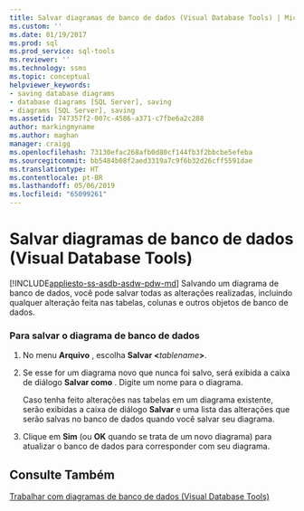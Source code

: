 ```yaml
---
title: Salvar diagramas de banco de dados (Visual Database Tools) | Microsoft Docs
ms.custom: ''
ms.date: 01/19/2017
ms.prod: sql
ms.prod_service: sql-tools
ms.reviewer: ''
ms.technology: ssms
ms.topic: conceptual
helpviewer_keywords:
- saving database diagrams
- database diagrams [SQL Server], saving
- diagrams [SQL Server], saving
ms.assetid: 747357f2-007c-4586-a371-c7fbe6a2c288
author: markingmyname
ms.author: maghan
manager: craigg
ms.openlocfilehash: 73130efac268afb0d80cf144fb3f2bbcbe5efeba
ms.sourcegitcommit: bb5484b08f2aed3319a7c9f6b32d26cff5591dae
ms.translationtype: HT
ms.contentlocale: pt-BR
ms.lasthandoff: 05/06/2019
ms.locfileid: "65099261"
---
```

# <a name="save-database-diagrams-visual-database-tools"></a>Salvar diagramas de banco de dados (Visual Database Tools)
[!INCLUDE[appliesto-ss-asdb-asdw-pdw-md](../../includes/appliesto-ss-asdb-asdw-pdw-md.md)]
Salvando um diagrama de banco de dados, você pode salvar todas as alterações realizadas, incluindo qualquer alteração feita nas tabelas, colunas e outros objetos de banco de dados.  
  
### <a name="to-save-the-database-diagram"></a>Para salvar o diagrama de banco de dados  
  
1.  No menu **Arquivo** , escolha **Salvar \<**_tablename_**>**.  
  
2.  Se esse for um diagrama novo que nunca foi salvo, será exibida a caixa de diálogo **Salvar como** . Digite um nome para o diagrama.  
  
    Caso tenha feito alterações nas tabelas em um diagrama existente, serão exibidas a caixa de diálogo **Salvar** e uma lista das alterações que serão salvas no banco de dados quando você salvar seu diagrama.  
  
3.  Clique em **Sim** (ou **OK** quando se trata de um novo diagrama) para atualizar o banco de dados para corresponder com seu diagrama.  
  
## <a name="see-also"></a>Consulte Também  
[Trabalhar com diagramas de banco de dados &#40;Visual Database Tools&#41;](../../ssms/visual-db-tools/work-with-database-diagrams-visual-database-tools.md)  
  
